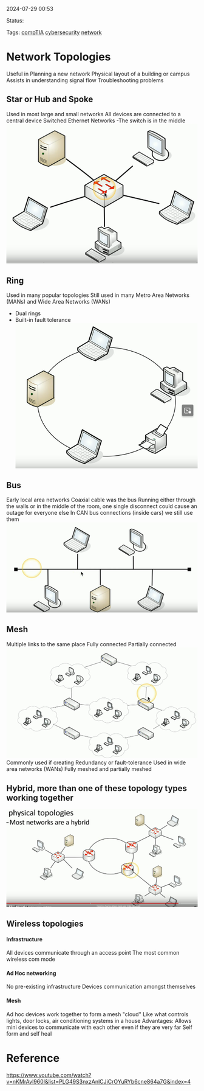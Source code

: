 2024-07-29 00:53

Status:

Tags: [compTIA](../3.%20Tags/compTIA.md) [cybersecurity](../3.%20Tags/cybersecurity.md) [network](../3.%20Tags/network.md) 
# Network Topologies
Useful in Planning a new network
	Physical layout of a building or campus
Assists in understanding signal flow
	Troubleshooting problems

## Star or Hub and Spoke
Used in most large and small networks
All devices are connected to a central device
Switched Ethernet Networks
	-The switch is in the middle
![2. Source Material/Career/Images/Pasted image 20240729010945.png](../7.%20Images/Pasted%20image%2020240729010945%201.png)

## Ring
Used in many popular topologies
Still used in many
Metro Area Networks (MANs)
and Wide Area Networks (WANs)
- Dual rings
- Built-in fault tolerance
![2. Source Material/Career/Images/Pasted image 20240729011058.png](../7.%20Images/Pasted%20image%2020240729011058%201.png)


## Bus
Early local area networks
Coaxial cable was the bus
Running either through the walls or in the middle of the room, one single disconnect could cause an outage for everyone else
In CAN bus connections (inside cars) we still use them
![2. Source Material/Career/Images/Pasted image 20240729011254.png](../7.%20Images/Pasted%20image%2020240729011254%201.png)

## Mesh
Multiple links to the same place
Fully connected
Partially connected
![2. Source Material/Career/Images/Pasted image 20240729011423.png](../7.%20Images/Pasted%20image%2020240729011423%201.png)
Commonly used if creating Redundancy or fault-tolerance
Used in wide area networks (WANs)
Fully meshed and partially meshed

## Hybrid, more than one of these topology types working together
![2. Source Material/Career/Images/Pasted image 20240729011534.png](../7.%20Images/Pasted%20image%2020240729011534%201.png)

## Wireless topologies

#### Infrastructure
All devices communicate through an access point
The most common wireless com mode
#### Ad Hoc networking
No pre-existing infrastructure
Devices communication amongst themselves

#### Mesh
Ad hoc devices work together to form a mesh "cloud"
Like what controls lights, door locks, air conditioning systems in a house
Advantages: Allows mini devices to communicate with each other even if they are very far
Self form and self heal


# Reference

https://www.youtube.com/watch?v=nKMrAvl960I&list=PLG49S3nxzAnlCJiCrOYuRYb6cne864a7G&index=4
